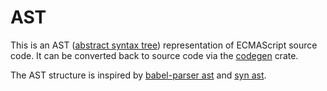 # AST
This is an AST ([abstract syntax tree]) representation of ECMAScript source code.
It can be converted back to source code via the [codegen] crate.

The AST structure is inspired by [babel-parser ast] and [syn ast].


[abstract syntax tree]: https://en.wikipedia.org/wiki/Abstract_syntax_tree
[babel-parser ast]: https://github.com/babel/babel/blob/fa98a0a5b355a34b1c737d782f0e8969c55b72c6/packages/babel-parser/ast/spec.md
[syn ast]: https://github.com/dtolnay/syn/blob/8d24d277565648273337fa212229ccd9a4f6a48a/src/expr.rs
[codegen]: ../codegen
